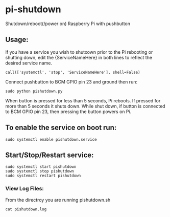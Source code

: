pi-shutdown
===========

Shutdown/reboot(/power on) Raspberry Pi with pushbutton

## Usage:
If you have a service you wish to shutxown prior to the Pi rebooting or shutting down, edit the {ServiceNameHere} in both lines to reflect the desired service name.
```
call(['systemctl', 'stop', 'ServiceNameHere'], shell=False)
```

Connect pushbutton to BCM GPIO pin 23 and ground then run:
```
sudo python pishutdown.py
```

When button is pressed for less than 5 seconds, Pi reboots. If pressed for more than 5 seconds it shuts down.
While shut down, if button is connected to BCM GPIO pin 23, then pressing the button powers on Pi.

## To enable the service on boot run:
```
sudo systemctl enable pishutdown.service
```

## Start/Stop/Restart service:
```
sudo systemctl start pishutdown
sudo systemctl stop pishutdown
sudo systemctl restart pishutdown
```

### View Log Files:
From the directroy you are running pishutdown.sh
```
cat pishutdown.log
```

